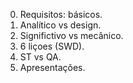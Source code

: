 0) Requisitos: básicos.
1) Analítico vs design.
2) Significtivo vs mecânico.
3) 6 liçoes (SWD).
4) ST vs QA.
5) Apresentações.
